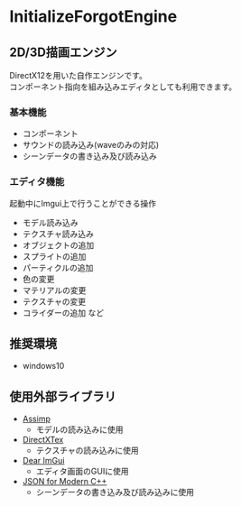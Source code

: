 # InitializeForgotEngine

## 2D/3D描画エンジン

  DirectX12を用いた自作エンジンです。  
  コンポーネント指向を組み込みエディタとしても利用できます。

### 基本機能
- コンポーネント
- サウンドの読み込み(waveのみの対応)
- シーンデータの書き込み及び読み込み

### エディタ機能
  起動中にImgui上で行うことができる操作
- モデル読み込み
- テクスチャ読み込み
- オブジェクトの追加
- スプライトの追加
- パーティクルの追加
- 色の変更
- マテリアルの変更
- テクスチャの変更
- コライダーの追加
など

## 推奨環境
- windows10

## 使用外部ライブラリ
- [Assimp](https://github.com/assimp/assimp)
  - モデルの読み込みに使用
- [DirectXTex](https://github.com/microsoft/DirectXTex)
  - テクスチャの読み込みに使用
- [Dear ImGui](https://github.com/ocornut/imgui)
  - エディタ画面のGUIに使用
- [JSON for Modern C++](https://github.com/nlohmann/json)
  - シーンデータの書き込み及び読み込みに使用
